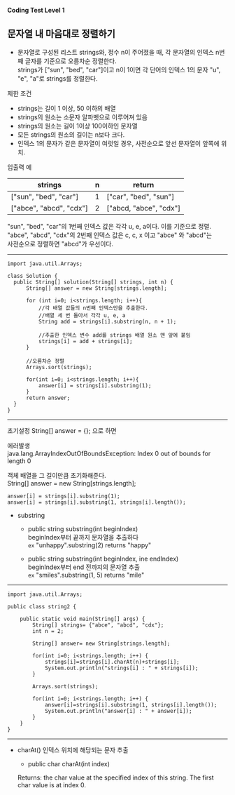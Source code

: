 __Coding Test Level 1__

## 문자열 내 마음대로 정렬하기

- 문자열로 구성된 리스트 strings와, 정수 n이 주어졌을 때, 각 문자열의 인덱스 n번째 글자를 기준으로 오름차순 정렬한다.<br>
strings가 ["sun", "bed", "car"]이고 n이 1이면 각 단어의 인덱스 1의 문자 "u", "e", "a"로 strings를 정렬한다.

제한 조건
- strings는 길이 1 이상, 50 이하의 배열
- strings의 원소는 소문자 알파벳으로 이루어져 있음
- strings의 원소는 길이 1이상 100이하인 문자열
- 모든 strings의 원소의 길이는 n보다 크다.
- 인덱스 1의 문자가 같은 문자열이 여럿일 경우, 사전순으로 앞선 문자열이 앞쪽에 위치.

입출력 예

|strings|n|return|
|--|--|--|
|["sun", "bed", "car"]|1|["car", "bed", "sun"]|
|["abce", "abcd", "cdx"]|2|["abcd, "abce", "cdx"]|

"sun", "bed", "car"의 1번째 인덱스 값은 각각 u, e, a이다. 이를 기준으로 정렬.<br>
"abce", "abcd", "cdx"의 2번째 인덱스 값은 c, c, x 이고 "abce" 와 "abcd"는<br>
사전순으로 정렬하면 "abcd"가 우선이다.

---

    import java.util.Arrays;

    class Solution {
      public String[] solution(String[] strings, int n) {
          String[] answer = new String[strings.length];

          for (int i=0; i<strings.length; i++){
              //각 배열 값들의 n번째 인덱스만을 추출한다.
              //배열 세 번 돌아서 각각 u, e, a
              String add = strings[i].substring(n, n + 1);
              
              //추출한 인덱스 변수 add를 strings 배열 원소 맨 앞에 붙임 
              strings[i] = add + strings[i];
          }

          //오름차순 정렬
          Arrays.sort(strings);

          for(int i=0; i<strings.length; i++){
              answer[i] = strings[i].substring(1);
          }
          return answer;
      }
    }

---

초기설정 String[] answer = {}; 으로 하면

에러발생<br>
java.lang.ArrayIndexOutOfBoundsException: Index 0 out of bounds for length 0

객체 배열을 그 길이만큼 초기화해준다.<br>
String[] answer = new String[strings.length];

    answer[i] = strings[i].substring(1);
    answer[i] = strings[i].substring(1, strings[i].length());
    
- substring

  - public string substring(int beginIndex)<br>
      beginIndex부터 끝까지 문자열을 추출하다<br>
      `ex` "unhappy".substring(2) returns "happy"

  - public string substring(int beginIndex, ine endIndex)<br>
      beginIndex부터 end 전까지의 문자열 추출<br>
      `ex` "smiles".substring(1, 5) returns "mile"

---

    import java.util.Arrays;

    public class string2 {

        public static void main(String[] args) {
            String[] strings= {"abce", "abcd", "cdx"};
            int n = 2;

            String[] answer= new String[strings.length];

            for(int i=0; i<strings.length; i++) {
                strings[i]=strings[i].charAt(n)+strings[i];
                System.out.println("strings[i] : " + strings[i]);
            }

            Arrays.sort(strings);

            for(int i=0; i<strings.length; i++) {
                answer[i]=strings[i].substring(1, strings[i].length());
                System.out.println("answer[i] : " + answer[i]);
            }
        }
    }

---

- charAt()
인덱스 위치에 해당되는 문자 추출

    - public char charAt(int index)
    
    Returns:
the char value at the specified index of this string. The first char value is at index 0.
